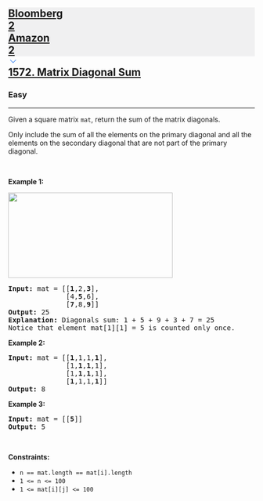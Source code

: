 <h2><a href="https://leetcode.com/problems/matrix-diagonal-sum/"><div id="big-omega-company-tags"><div id="big-omega-topbar"><div class="companyTagsContainer" style="overflow-x: scroll; flex-wrap: nowrap;"><div class="companyTagsContainer--tag" style="background-color: rgba(0, 10, 32, 0.05);"><div>Bloomberg</div><div class="companyTagsContainer--tagOccurence">2</div></div><div class="companyTagsContainer--tag" style="background-color: rgba(0, 10, 32, 0.05);"><div>Amazon</div><div class="companyTagsContainer--tagOccurence">2</div></div></div><div class="companyTagsContainer--chevron"><div><svg version="1.1" id="icon" xmlns="http://www.w3.org/2000/svg" xmlns:xlink="http://www.w3.org/1999/xlink" x="0px" y="0px" viewBox="0 0 32 32" fill="#4087F1" xml:space="preserve" style="width: 20px;"><polygon points="16,22 6,12 7.4,10.6 16,19.2 24.6,10.6 26,12 "></polygon><rect id="_x3C_Transparent_Rectangle_x3E_" class="st0" fill="none" width="32" height="32"></rect></svg></div></div></div></div>1572. Matrix Diagonal Sum</a></h2><h3>Easy</h3><hr><div><p>Given a&nbsp;square&nbsp;matrix&nbsp;<code>mat</code>, return the sum of the matrix diagonals.</p>

<p>Only include the sum of all the elements on the primary diagonal and all the elements on the secondary diagonal that are not part of the primary diagonal.</p>

<p>&nbsp;</p>
<p><strong class="example">Example 1:</strong></p>
<img alt="" src="https://assets.leetcode.com/uploads/2020/08/14/sample_1911.png" style="width: 336px; height: 174px;">
<pre><strong>Input:</strong> mat = [[<strong>1</strong>,2,<strong>3</strong>],
&nbsp;             [4,<strong>5</strong>,6],
&nbsp;             [<strong>7</strong>,8,<strong>9</strong>]]
<strong>Output:</strong> 25
<strong>Explanation: </strong>Diagonals sum: 1 + 5 + 9 + 3 + 7 = 25
Notice that element mat[1][1] = 5 is counted only once.
</pre>

<p><strong class="example">Example 2:</strong></p>

<pre><strong>Input:</strong> mat = [[<strong>1</strong>,1,1,<strong>1</strong>],
&nbsp;             [1,<strong>1</strong>,<strong>1</strong>,1],
&nbsp;             [1,<strong>1</strong>,<strong>1</strong>,1],
&nbsp;             [<strong>1</strong>,1,1,<strong>1</strong>]]
<strong>Output:</strong> 8
</pre>

<p><strong class="example">Example 3:</strong></p>

<pre><strong>Input:</strong> mat = [[<strong>5</strong>]]
<strong>Output:</strong> 5
</pre>

<p>&nbsp;</p>
<p><strong>Constraints:</strong></p>

<ul>
	<li><code>n == mat.length == mat[i].length</code></li>
	<li><code>1 &lt;= n &lt;= 100</code></li>
	<li><code>1 &lt;= mat[i][j] &lt;= 100</code></li>
</ul>
</div>